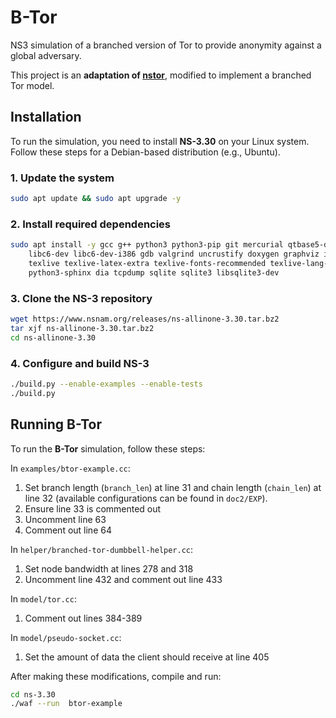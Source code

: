 # B-Tor
NS3 simulation of a branched version of Tor to provide anonymity against a global adversary.

This project is an **adaptation of [nstor](https://github.com/tschorsch/nstor)**, modified to implement a branched Tor model.

## Installation  

To run the simulation, you need to install **NS-3.30** on your Linux system. Follow these steps for a Debian-based distribution (e.g., Ubuntu).   

### 1. Update the system  
```bash
sudo apt update && sudo apt upgrade -y
```

### 2. Install required dependencies
```bash
sudo apt install -y gcc g++ python3 python3-pip git mercurial qtbase5-dev cmake \
    libc6-dev libc6-dev-i386 gdb valgrind uncrustify doxygen graphviz imagemagick \
    texlive texlive-latex-extra texlive-fonts-recommended texlive-lang-english \
    python3-sphinx dia tcpdump sqlite sqlite3 libsqlite3-dev
```

### 3. Clone the NS-3 repository
```bash
wget https://www.nsnam.org/releases/ns-allinone-3.30.tar.bz2
tar xjf ns-allinone-3.30.tar.bz2
cd ns-allinone-3.30
```

### 4. Configure and build NS-3
```bash
./build.py --enable-examples --enable-tests
./build.py
```

## Running B-Tor

To run the **B-Tor** simulation, follow these steps:

In `examples/btor-example.cc`:
1. Set branch length (`branch_len`) at line 31 and chain length (`chain_len`) at line 32 (available configurations can be found in `doc2/EXP`).
2. Ensure line 33 is commented out
3. Uncomment line 63
4. Comment out line 64
    
In `helper/branched-tor-dumbbell-helper.cc`:
1. Set node bandwidth at lines 278 and 318
2. Uncomment line 432 and comment out line 433

In `model/tor.cc`:
1. Comment out lines 384-389

In `model/pseudo-socket.cc`:
1. Set the amount of data the client should receive at line 405

After making these modifications, compile and run:

```bash
cd ns-3.30
./waf --run  btor-example
```

